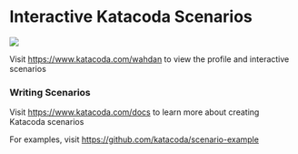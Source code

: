 # Interactive Katacoda Scenarios

[![](http://shields.katacoda.com/katacoda/wahdan/count.svg)](https://www.katacoda.com/wahdan "Get your profile on Katacoda.com")

Visit https://www.katacoda.com/wahdan to view the profile and interactive scenarios

### Writing Scenarios
Visit https://www.katacoda.com/docs to learn more about creating Katacoda scenarios

For examples, visit https://github.com/katacoda/scenario-example
